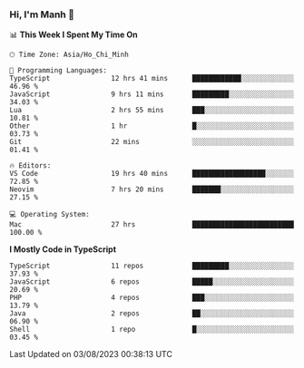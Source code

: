 ### Hi, I'm Manh 👋

<!--START_SECTION:waka-->
📊 **This Week I Spent My Time On** 

```text
🕑︎ Time Zone: Asia/Ho_Chi_Minh

💬 Programming Languages: 
TypeScript               12 hrs 41 mins      ████████████░░░░░░░░░░░░░   46.96 % 
JavaScript               9 hrs 11 mins       █████████░░░░░░░░░░░░░░░░   34.03 % 
Lua                      2 hrs 55 mins       ███░░░░░░░░░░░░░░░░░░░░░░   10.81 % 
Other                    1 hr                █░░░░░░░░░░░░░░░░░░░░░░░░   03.73 % 
Git                      22 mins             ░░░░░░░░░░░░░░░░░░░░░░░░░   01.41 % 

🔥 Editors: 
VS Code                  19 hrs 40 mins      ██████████████████░░░░░░░   72.85 % 
Neovim                   7 hrs 20 mins       ███████░░░░░░░░░░░░░░░░░░   27.15 % 

💻 Operating System: 
Mac                      27 hrs              █████████████████████████   100.00 % 
```

**I Mostly Code in TypeScript** 

```text
TypeScript               11 repos            █████████░░░░░░░░░░░░░░░░   37.93 % 
JavaScript               6 repos             █████░░░░░░░░░░░░░░░░░░░░   20.69 % 
PHP                      4 repos             ███░░░░░░░░░░░░░░░░░░░░░░   13.79 % 
Java                     2 repos             ██░░░░░░░░░░░░░░░░░░░░░░░   06.90 % 
Shell                    1 repo              █░░░░░░░░░░░░░░░░░░░░░░░░   03.45 % 
```




 Last Updated on 03/08/2023 00:38:13 UTC
<!--END_SECTION:waka-->
